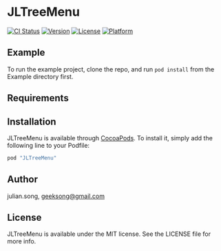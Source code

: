 # JLTreeMenu

[![CI Status](http://img.shields.io/travis/julian.song/JLTreeMenu.svg?style=flat)](https://travis-ci.org/julian.song/JLTreeMenu)
[![Version](https://img.shields.io/cocoapods/v/JLTreeMenu.svg?style=flat)](http://cocoapods.org/pods/JLTreeMenu)
[![License](https://img.shields.io/cocoapods/l/JLTreeMenu.svg?style=flat)](http://cocoapods.org/pods/JLTreeMenu)
[![Platform](https://img.shields.io/cocoapods/p/JLTreeMenu.svg?style=flat)](http://cocoapods.org/pods/JLTreeMenu)

## Example

To run the example project, clone the repo, and run `pod install` from the Example directory first.

## Requirements

## Installation

JLTreeMenu is available through [CocoaPods](http://cocoapods.org). To install
it, simply add the following line to your Podfile:

```ruby
pod "JLTreeMenu"
```

## Author

julian.song, geeksong@gmail.com

## License

JLTreeMenu is available under the MIT license. See the LICENSE file for more info.
